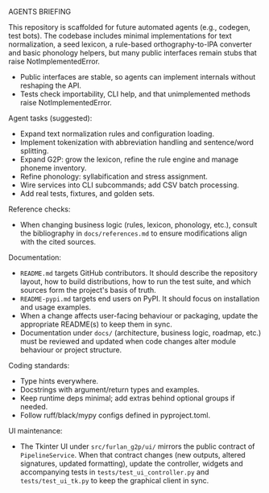 AGENTS BRIEFING

This repository is scaffolded for future automated agents (e.g., codegen, test bots).
The codebase includes minimal implementations for text normalization, a seed lexicon,
a rule-based orthography-to-IPA converter and basic phonology helpers, but many
public interfaces remain stubs that raise NotImplementedError.

- Public interfaces are stable, so agents can implement internals without reshaping the API.
- Tests check importability, CLI help, and that unimplemented methods raise NotImplementedError.

Agent tasks (suggested):

- Expand text normalization rules and configuration loading.
- Implement tokenization with abbreviation handling and sentence/word splitting.
- Expand G2P: grow the lexicon, refine the rule engine and manage phoneme inventory.
- Refine phonology: syllabification and stress assignment.
- Wire services into CLI subcommands; add CSV batch processing.
- Add real tests, fixtures, and golden sets.

Reference checks:

- When changing business logic (rules, lexicon, phonology, etc.), consult the
  bibliography in `docs/references.md` to ensure modifications align with the
  cited sources.

Documentation:

- `README.md` targets GitHub contributors. It should describe the repository
  layout, how to build distributions, how to run the test suite, and which
  sources form the project's basis of truth.
- `README-pypi.md` targets end users on PyPI. It should focus on installation
  and usage examples.
- When a change affects user-facing behaviour or packaging, update the
  appropriate README(s) to keep them in sync.
- Documentation under `docs/` (architecture, business logic, roadmap, etc.)
  must be reviewed and updated when code changes alter module behaviour or
  project structure.

Coding standards:

- Type hints everywhere.
- Docstrings with argument/return types and examples.
- Keep runtime deps minimal; add extras behind optional groups if needed.
- Follow ruff/black/mypy configs defined in pyproject.toml.

UI maintenance:

- The Tkinter UI under `src/furlan_g2p/ui/` mirrors the public contract of
  `PipelineService`. When that contract changes (new outputs, altered
  signatures, updated formatting), update the controller, widgets and
  accompanying tests in `tests/test_ui_controller.py` and
  `tests/test_ui_tk.py` to keep the graphical client in sync.
